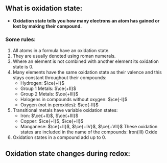 ## What is oxidation state:
- **Oxidation state tells you how many electrons an atom has gained or lost by making their compound.**

### Some rules:
1. All atoms in a formula have an oxidation state.
2. They are usually denoted using roman numerals.
3. Where an element is not combined with another element its oxidation state is 0.
4. Many elements have the same oxidation state as their valence and this stays constant throughout their compounds:
	- Hydrogen: $\ce{+I}$
	- Group 1 Metals: $\ce{+II}$
	- Group 2 Metals: $\ce{+III}$
	- Halogens in compounds without oxygen: $\ce{-I}$
	- Oxygen (not in peroxides): $\ce{-II}$
5. Transitional metals have variable oxidation states:
	- Iron: $\ce{+II}$, $\ce{+III}$
	- Copper: $\ce{+I}$, $\ce{+II}$
	- Manganese: $\ce{+II}$, $\ce{+IV}$, $\ce{+VII}$
	These oxidation states are included in the name of the compounds: Iron(III) Oxide
6. Oxidation states in a compound add up to 0.

## Oxidation state changes during redox:
